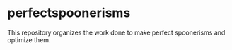 # perfectspoonerisms
This repository organizes the work done to make perfect spoonerisms and optimize them. 
